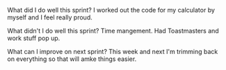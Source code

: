 What did I do well this sprint?
I worked out the code for my calculator by myself and I feel really proud.

What didn't I do well this sprint?
Time mangement. Had Toastmasters and work stuff pop up.

What can I improve on next sprint?
This week and next I'm trimming back on everything so that will amke things easier.